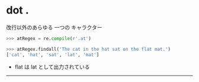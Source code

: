# dot .


改行以外のあらゆる 一つの キャラクター


```py
>>> atRegex = re.compile(r'.at')

>>> atRegex.findall('The cat in the hat sat on the flat mat.')
['cat', 'hat', 'sat', 'lat', 'mat']
```


* flat は lat として出力されている
-------------------------------------------------
